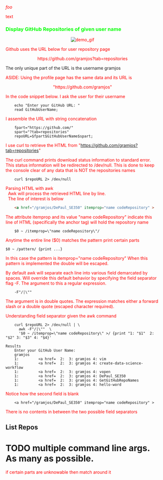 <style>p{color:red;}</style>
*foo*

<span style="color: red;">text</span>
<h3 style="color: #00ff00;">
	Display GitHub Repositories of given user name
</h3>
<p align="center">
  <img 
    src="https://media.giphy.com/media/HpzuGSi9W97idMmzIv/giphy.gif"
	alt="demo_gif"
  />
</p>


Github uses the URL below for user repository page
<p align="center">https://github.com/gramjos?tab=repositories </p>
The only unique part of the URL is the username gramjos

ASIDE: Using the profile page has the same data and its URL is
<p align="center">
	"https://github.com/gramjos"
</p>

In the code snippet below. I ask the user for their username

```shell
	echo "Enter your GitHub URL: "
	read GitHubUserName;
```

I assemble the URL with string concatenation 

```shell
	fpart="https://github.com/"
	spart="?tab=repositories"
	repoURL=$fpart$GitHubUserName$spart;
```

I use curl to retrieve the HTML from 
	"https://github.com/gramjos?tab=repositories"

The curl command prints download status information to standard error. This 
	status information will be redirected to /dev/null. This is done to keep
	the console clear of any data that is NOT the repositories names

```shell
	curl $repoURL 2> /dev/null
```

Parsing HTML with awk<br>
	&nbsp;&nbsp;Awk will process the retrieved HTML line by line.<br> 
	&nbsp;&nbsp;The line of interest is below

```HTML        
	<a href="/gramjos/DePaul_SE350" itemprop="name codeRepository" >
```

<p>The attribute itemprop and its value "name codeRepository" indicate this 
		line of HTML (specifically the anchor tag) will hold the repository
		name</p>

```shell  
	$0 ~ /itemprop=\"name codeRepository\"/ 
```

<p>Anytime the entire line ($0) matches the pattern print certain parts</p>

	$0 ~ /pattern/ {print ...}

<p>In this case the pattern is itemprop="name codeRepository"
	When this pattern is implemented the double will be escaped.</p>

<p>By default awk will separate each line into various field demarcated 
		by spaces. Will override this default behavior by specifying the
		field separator flag -F. The argument to this a regular expression.</p>
		

```shell	
	-F"/|\""  
```

<p>The argument is in double quotes. The expression matches either a forward
		slash or a double quote (escaped character required). </p>

Understanding field separator
  given the awk command

```shell
	curl $repoURL 2> /dev/null | \
	  awk -F"/|\"" 	\
	  '$0 ~ /itemprop=\"name codeRepository\" >/ {print "1: "$1"  2: "$2" 3: "$3" 4: "$4}'
```

	Results
		Enter your GitHub User Name: 
		gramjos
		1:         <a href=  2:  3: gramjos 4: vim
		1:         <a href=  2:  3: gramjos 4: create-data-science-workflow
		1:         <a href=  2:  3: gramjos 4: vopen
		1:         <a href=  2:  3: gramjos 4: DePaul_SE350
		1:         <a href=  2:  3: gramjos 4: GetGitHubRepoNames
		1:         <a href=  2:  3: gramjos 4: hello-word

Notice how the second field is blank

```shell     
	<a href="/gramjos/DePaul_SE350" itemprop="name codeRepository" >	
```

There is no contents in between the two possible field separators


## List Repos
# TODO multiple command line args. As many as possible. 
if certain parts are unknowable then match around it


